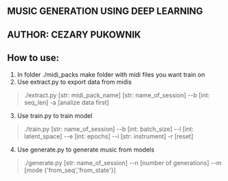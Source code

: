 ## MUSIC GENERATION USING DEEP LEARNING
## AUTHOR: CEZARY PUKOWNIK

## How to use:
1. In folder ./midi_packs make folder with midi files you want train on
2. Use extract.py to export data from midis 
  > ./extract.py [str: midi_pack_name] [str: name_of_session] --b [int: seq_len] -a [analize data first]
3. Use train.py to train model
  > ./train.py [str: name_of_session] --b [int: batch_size] --l [int: latent_space] --e [int: epochs] --i [str: instrument] -r [reset]
4. Use generate.py to generate music from models
  > ./generate.py [str: name_of_session] --n [number of generations] --m [mode {'from_seq','from_state'}]

